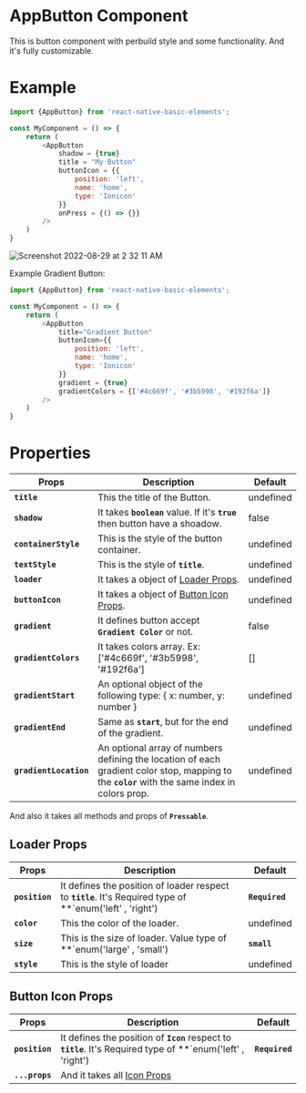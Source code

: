 # AppButton Component
This is button component with perbuild style and some functionality. And it's fully customizable.

# Example
```js
import {AppButton} from 'react-native-basic-elements';

const MyComponent = () => {
    return (
        <AppButton
            shadow = {true}
            title = "My Button"
            buttonIcon = {{
                position: 'left',
                name: 'home',
                type: 'Ionicon'
            }}
            onPress = {() => {}}
        />
    )
}
```

![Screenshot 2022-08-29 at 2 32 11 AM](https://user-images.githubusercontent.com/59437316/187094383-460f23c1-4919-40dc-9041-bf1d0b887a3f.png)

Example Gradient Button: 
```js
import {AppButton} from 'react-native-basic-elements';

const MyComponent = () => {
    return (
        <AppButton
            title="Gradient Button"
            buttonIcon={{
                position: 'left',
                name: 'home',
                type: 'Ionicon'
            }}
            gradient = {true}
            gradientColors = {['#4c669f', '#3b5998', '#192f6a']}
        />
    )
}
```



# Properties
| Props                | Description                                                                         | Default   |
|----------------------|-------------------------------------------------------------------------------------|-----------|
| **`title`**          | This the title of the Button.                                                       | undefined |
| **`shadow`**         | It takes **`boolean`** value. If it's **`true`** then button have a shoadow.        | false     |
| **`containerStyle`** | This is the style of the button container.                                          | undefined |
| **`textStyle`**      | This is the style of **`title`**.                                                   | undefined |
| **`loader`**      | It takes a object of [Loader Props](#loader-props).                           | undefined |
| **`buttonIcon`**     | It takes a object of [Button Icon Props](#button-icon-props).              | undefined |
| **`gradient`**       | It defines button accept **`Gradient Color`** or not.                      | false     |
| **`gradientColors`** | It takes colors array. Ex: ['#4c669f', '#3b5998', '#192f6a']               | []        |
| **`gradientStart`**  | An optional object of the following type: { x: number, y: number }         | undefined |
| **`gradientEnd`**    | Same as **`start`**, but for the end of the gradient.                      | undefined |
| **`gradientLocation`** | An optional array of numbers defining the location of each gradient color stop, mapping to the **`color`** with the same index in colors prop.                                                 | undefined |

<!-- | **`ripple`**         | It takes a object of [Ripple Props]().                                              | undefined | -->

And also it takes all methods and props of **`Pressable`**.


## Loader Props
| Props             | Description                                                                         | Default   |
|-------------------|-------------------------------------------------------------------------------------|-----------|
| **`position`**    | It defines the position of loader respect to **`title`**. It's Required type of **`enum('left' , 'right')  | **`Required`** |
| **`color`**       | This the color of the loader.                                                       | undefined |
| **`size`**        | This is the size of loader. Value type of **`enum('large' , 'small')                | **`small`** |
| **`style`**       | This is the style of loader                                                         | undefined |


## Button Icon Props
| Props             | Description                                                                         | Default   |
|-------------------|-------------------------------------------------------------------------------------|-----------|
| **`position`**    | It defines the position of **`Icon`** respect to **`title`**. It's Required type of **`enum('left' , 'right')  | **`Required`** |
| **`...props`**    | And it takes all [Icon Props](Icon-component.md#properties)                         |           |

